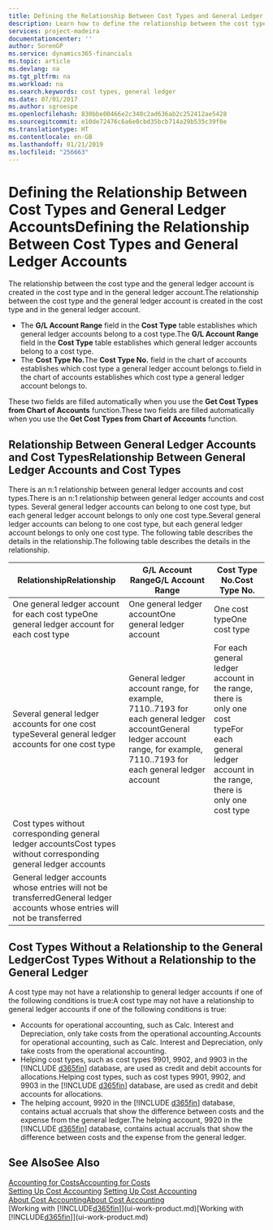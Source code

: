 ```yaml
---
title: Defining the Relationship Between Cost Types and General Ledger Accounts | Microsoft Docs
description: Learn how to define the relationship between the cost type and the general ledger account.
services: project-madeira
documentationcenter: ''
author: SorenGP
ms.service: dynamics365-financials
ms.topic: article
ms.devlang: na
ms.tgt_pltfrm: na
ms.workload: na
ms.search.keywords: cost types, general ledger
ms.date: 07/01/2017
ms.author: sgroespe
ms.openlocfilehash: 830bbe00466e2c340c2ad636ab2c252412ae5428
ms.sourcegitcommit: e10de72476c6a6e0cbd35bcb714a29b535c39f0e
ms.translationtype: HT
ms.contentlocale: en-GB
ms.lasthandoff: 01/21/2019
ms.locfileid: "256663"
---
```

# <a name="defining-the-relationship-between-cost-types-and-general-ledger-accounts"></a><span data-ttu-id="cd0c2-103">Defining the Relationship Between Cost Types and General Ledger Accounts</span><span class="sxs-lookup"><span data-stu-id="cd0c2-103">Defining the Relationship Between Cost Types and General Ledger Accounts</span></span>
<span data-ttu-id="cd0c2-104">The relationship between the cost type and the general ledger account is created in the cost type and in the general ledger account.</span><span class="sxs-lookup"><span data-stu-id="cd0c2-104">The relationship between the cost type and the general ledger account is created in the cost type and in the general ledger account.</span></span>  

* <span data-ttu-id="cd0c2-105">The **G/L Account Range** field in the **Cost Type** table establishes which general ledger accounts belong to a cost type.</span><span class="sxs-lookup"><span data-stu-id="cd0c2-105">The **G/L Account Range** field in the **Cost Type** table establishes which general ledger accounts belong to a cost type.</span></span>  
* <span data-ttu-id="cd0c2-106">The **Cost Type No.**</span><span class="sxs-lookup"><span data-stu-id="cd0c2-106">The **Cost Type No.**</span></span> <span data-ttu-id="cd0c2-107">field in the chart of accounts establishes which cost type a general ledger account belongs to.</span><span class="sxs-lookup"><span data-stu-id="cd0c2-107">field in the chart of accounts establishes which cost type a general ledger account belongs to.</span></span>  

<span data-ttu-id="cd0c2-108">These two fields are filled automatically when you use the **Get Cost Types from Chart of Accounts** function.</span><span class="sxs-lookup"><span data-stu-id="cd0c2-108">These two fields are filled automatically when you use the **Get Cost Types from Chart of Accounts** function.</span></span>  

## <a name="relationship-between-general-ledger-accounts-and-cost-types"></a><span data-ttu-id="cd0c2-109">Relationship Between General Ledger Accounts and Cost Types</span><span class="sxs-lookup"><span data-stu-id="cd0c2-109">Relationship Between General Ledger Accounts and Cost Types</span></span>  
<span data-ttu-id="cd0c2-110">There is an n:1 relationship between general ledger accounts and cost types.</span><span class="sxs-lookup"><span data-stu-id="cd0c2-110">There is an n:1 relationship between general ledger accounts and cost types.</span></span> <span data-ttu-id="cd0c2-111">Several general ledger accounts can belong to one cost type, but each general ledger account belongs to only one cost type.</span><span class="sxs-lookup"><span data-stu-id="cd0c2-111">Several general ledger accounts can belong to one cost type, but each general ledger account belongs to only one cost type.</span></span> <span data-ttu-id="cd0c2-112">The following table describes the details in the relationship.</span><span class="sxs-lookup"><span data-stu-id="cd0c2-112">The following table describes the details in the relationship.</span></span>  


|                         <span data-ttu-id="cd0c2-113">Relationship</span><span class="sxs-lookup"><span data-stu-id="cd0c2-113">Relationship</span></span>                          |                                 <span data-ttu-id="cd0c2-114">**G/L Account Range**</span><span class="sxs-lookup"><span data-stu-id="cd0c2-114">**G/L Account Range**</span></span>                                 |                             <span data-ttu-id="cd0c2-115">**Cost Type No.**</span><span class="sxs-lookup"><span data-stu-id="cd0c2-115">**Cost Type No.**</span></span>                             |
|---------------------------------------------------------------|---------------------------------------------------------------------------------------|---------------------------------------------------------------------------|
|         <span data-ttu-id="cd0c2-116">One general ledger account for each cost type</span><span class="sxs-lookup"><span data-stu-id="cd0c2-116">One general ledger account for each cost type</span></span>         |                              <span data-ttu-id="cd0c2-117">One general ledger account</span><span class="sxs-lookup"><span data-stu-id="cd0c2-117">One general ledger account</span></span>                               |                               <span data-ttu-id="cd0c2-118">One cost type</span><span class="sxs-lookup"><span data-stu-id="cd0c2-118">One cost type</span></span>                               |
|       <span data-ttu-id="cd0c2-119">Several general ledger accounts for one cost type</span><span class="sxs-lookup"><span data-stu-id="cd0c2-119">Several general ledger accounts for one cost type</span></span>       | <span data-ttu-id="cd0c2-120">General ledger account range, for example, 7110..7193 for each general ledger account</span><span class="sxs-lookup"><span data-stu-id="cd0c2-120">General ledger account range, for example, 7110..7193 for each general ledger account</span></span> | <span data-ttu-id="cd0c2-121">For each general ledger account in the range, there is only one cost type</span><span class="sxs-lookup"><span data-stu-id="cd0c2-121">For each general ledger account in the range, there is only one cost type</span></span> |
|   <span data-ttu-id="cd0c2-122">Cost types without corresponding general ledger accounts</span><span class="sxs-lookup"><span data-stu-id="cd0c2-122">Cost types without corresponding general ledger accounts</span></span>    |                                        <Empty>                                        |                                                                           |
| <span data-ttu-id="cd0c2-123">General ledger accounts whose entries will not be transferred</span><span class="sxs-lookup"><span data-stu-id="cd0c2-123">General ledger accounts whose entries will not be transferred</span></span> |                                                                                       |                                  <Empty>                                  |

## <a name="cost-types-without-a-relationship-to-the-general-ledger"></a><span data-ttu-id="cd0c2-124">Cost Types Without a Relationship to the General Ledger</span><span class="sxs-lookup"><span data-stu-id="cd0c2-124">Cost Types Without a Relationship to the General Ledger</span></span>  
<span data-ttu-id="cd0c2-125">A cost type may not have a relationship to general ledger accounts if one of the following conditions is true:</span><span class="sxs-lookup"><span data-stu-id="cd0c2-125">A cost type may not have a relationship to general ledger accounts if one of the following conditions is true:</span></span>  

* <span data-ttu-id="cd0c2-126">Accounts for operational accounting, such as Calc. Interest and Depreciation, only take costs from the operational accounting.</span><span class="sxs-lookup"><span data-stu-id="cd0c2-126">Accounts for operational accounting, such as Calc. Interest and Depreciation, only take costs from the operational accounting.</span></span>  
* <span data-ttu-id="cd0c2-127">Helping cost types, such as cost types 9901, 9902, and 9903 in the [!INCLUDE [d365fin](includes/d365fin_md.md)] database, are used as credit and debit accounts for allocations.</span><span class="sxs-lookup"><span data-stu-id="cd0c2-127">Helping cost types, such as cost types 9901, 9902, and 9903 in the [!INCLUDE [d365fin](includes/d365fin_md.md)] database, are used as credit and debit accounts for allocations.</span></span>  
* <span data-ttu-id="cd0c2-128">The helping account, 9920 in the [!INCLUDE [d365fin](includes/d365fin_md.md)] database, contains actual accruals that show the difference between costs and the expense from the general ledger.</span><span class="sxs-lookup"><span data-stu-id="cd0c2-128">The helping account, 9920 in the [!INCLUDE [d365fin](includes/d365fin_md.md)] database, contains actual accruals that show the difference between costs and the expense from the general ledger.</span></span>  

## <a name="see-also"></a><span data-ttu-id="cd0c2-129">See Also</span><span class="sxs-lookup"><span data-stu-id="cd0c2-129">See Also</span></span>  
[<span data-ttu-id="cd0c2-130">Accounting for Costs</span><span class="sxs-lookup"><span data-stu-id="cd0c2-130">Accounting for Costs</span></span>](finance-manage-cost-accounting.md)  
<span data-ttu-id="cd0c2-131">[Setting Up Cost Accounting](finance-set-up-cost-accounting.md) </span><span class="sxs-lookup"><span data-stu-id="cd0c2-131">[Setting Up Cost Accounting](finance-set-up-cost-accounting.md) </span></span>  
[<span data-ttu-id="cd0c2-132">About Cost Accounting</span><span class="sxs-lookup"><span data-stu-id="cd0c2-132">About Cost Accounting</span></span>](finance-about-cost-accounting.md)  
<span data-ttu-id="cd0c2-133">[Working with [!INCLUDE[d365fin](includes/d365fin_md.md)]](ui-work-product.md)</span><span class="sxs-lookup"><span data-stu-id="cd0c2-133">[Working with [!INCLUDE[d365fin](includes/d365fin_md.md)]](ui-work-product.md)</span></span>
